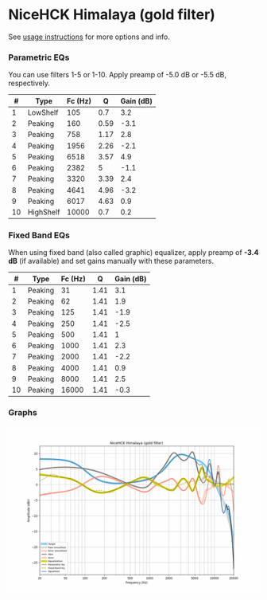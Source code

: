 # NiceHCK Himalaya (gold filter)
See [usage instructions](https://github.com/jaakkopasanen/AutoEq#usage) for more options and info.

### Parametric EQs
You can use filters 1-5 or 1-10. Apply preamp of -5.0 dB or -5.5 dB, respectively.

|   # | Type      |   Fc (Hz) |    Q |   Gain (dB) |
|-----|-----------|-----------|------|-------------|
|   1 | LowShelf  |       105 | 0.7  |         3.2 |
|   2 | Peaking   |       160 | 0.59 |        -3.1 |
|   3 | Peaking   |       758 | 1.17 |         2.8 |
|   4 | Peaking   |      1956 | 2.26 |        -2.1 |
|   5 | Peaking   |      6518 | 3.57 |         4.9 |
|   6 | Peaking   |      2382 | 5    |        -1.1 |
|   7 | Peaking   |      3320 | 3.39 |         2.4 |
|   8 | Peaking   |      4641 | 4.96 |        -3.2 |
|   9 | Peaking   |      6017 | 4.63 |         0.9 |
|  10 | HighShelf |     10000 | 0.7  |         0.2 |

### Fixed Band EQs
When using fixed band (also called graphic) equalizer, apply preamp of **-3.4 dB** (if available) and set gains manually with these parameters.

|   # | Type    |   Fc (Hz) |    Q |   Gain (dB) |
|-----|---------|-----------|------|-------------|
|   1 | Peaking |        31 | 1.41 |         3.1 |
|   2 | Peaking |        62 | 1.41 |         1.9 |
|   3 | Peaking |       125 | 1.41 |        -1.9 |
|   4 | Peaking |       250 | 1.41 |        -2.5 |
|   5 | Peaking |       500 | 1.41 |         1   |
|   6 | Peaking |      1000 | 1.41 |         2.3 |
|   7 | Peaking |      2000 | 1.41 |        -2.2 |
|   8 | Peaking |      4000 | 1.41 |         0.9 |
|   9 | Peaking |      8000 | 1.41 |         2.5 |
|  10 | Peaking |     16000 | 1.41 |        -0.3 |

### Graphs
![](./NiceHCK%20Himalaya%20(gold%20filter).png)
